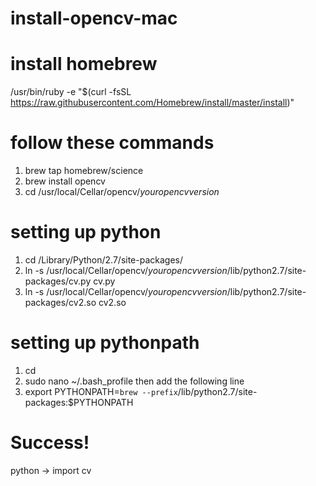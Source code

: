 # install-opencv-mac

# install homebrew
/usr/bin/ruby -e "$(curl -fsSL https://raw.githubusercontent.com/Homebrew/install/master/install)"

# follow these commands
1) brew tap homebrew/science
2) brew install opencv
3) cd /usr/local/Cellar/opencv/*youropencvversion*

# setting up python

1) cd /Library/Python/2.7/site-packages/
2) ln -s /usr/local/Cellar/opencv/*youropencvversion*/lib/python2.7/site-packages/cv.py cv.py
3) ln -s /usr/local/Cellar/opencv/*youropencvversion*/lib/python2.7/site-packages/cv2.so cv2.so

# setting up pythonpath

1) cd
2) sudo nano ~/.bash_profile
then add the following line
3) export PYTHONPATH=`brew --prefix`/lib/python2.7/site-packages:$PYTHONPATH

# Success!

python -> import cv
